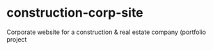 # construction-corp-site
Corporate website for a construction &amp; real estate company (portfolio project
